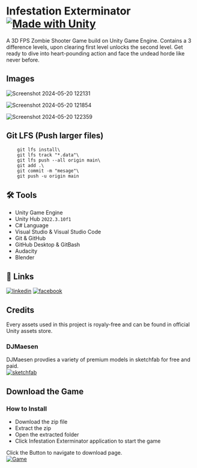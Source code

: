 # Infestation Exterminator [![Made with Unity](https://img.shields.io/badge/Made%20with-Unity-57b9d3.svg?style=flat&logo=unity)](https://unity3d.com)

A 3D FPS Zombie Shooter Game build on Unity Game Engine. Contains a 3 difference levels, upon clearing first level unlocks the second level. Get ready to dive into heart-pounding action and face the undead horde like never before.

## Images

![Screenshot 2024-05-20 122131](https://github.com/itsdgbro/Infestation-Exterminator/assets/94692679/35cb3474-b921-49da-8438-127201fc3056)

![Screenshot 2024-05-20 121854](https://github.com/itsdgbro/Infestation-Exterminator/assets/94692679/9f313248-a0ef-4564-9512-836fb5685efe)

![Screenshot 2024-05-20 122359](https://github.com/itsdgbro/Infestation-Exterminator/assets/94692679/d2c6ed1d-565b-4397-b9f9-df83f551d145)

## Git LFS (Push larger files)

```
    git lfs install\
    git lfs track "*.data"\
    git lfs push --all origin main\
    git add .\
    git commit -m "mesage"\
    git push -u origin main
```

## 🛠 Tools

- Unity Game Engine
- Unity Hub `2022.3.10f1`
- C# Language
- Visual Studio & Visual Studio Code
- Git & GitHub
- GitHub Desktop & GitBash
- Audacity
- Blender

## 🔗 Links

[![linkedin](https://img.shields.io/badge/linkedin-0A46C2?style=for-the-badge&logo=linkedin&logoColor=white)](https://www.linkedin.com/in/dipakgurung524/)
[![facebook](https://img.shields.io/badge/facebook-0A46C2?style=for-the-badge&logo=facebook&logoColor=white)](https://www.facebook.com/dipakgurung555/)

## Credits

Every assets used in this project is royaly-free and can be found in official Unity assets store.

### DJMaesen

DJMaesen provdies a variety of premium models in sketchfab for free and paid. \
[![sketchfab](https://img.shields.io/badge/Sketchfab-0A76C2?style=for-the-badge&logo=sketchfab&logoColor=white)](https://sketchfab.com/bumstrum/models/)

## Download the Game

### How to Install

- Download the zip file
- Extract the zip
- Open the extracted folder
- Click Infestation Exterminator application to start the game

Click the Button to navigate to download page.\
[![Game](https://img.shields.io/badge/Infestation_Exterminator-8B0000?style=for-the-badge&logo=data:image/svg%2bxml;base64,PHN2ZyB4bWxucz0iaHR0cDovL3d3dy53My5vcmcvMjAwMC9zdmciIHZlcnNpb249IjEiIHdpZHRoPSI2MDAiIGhlaWdodD0iNjAwIj48cGF0aCBkPSJNMTI5IDExMWMtNTUgNC05MyA2Ni05MyA3OEwwIDM5OGMtMiA3MCAzNiA5MiA2OSA5MWgxYzc5IDAgODctNTcgMTMwLTEyOGgyMDFjNDMgNzEgNTAgMTI4IDEyOSAxMjhoMWMzMyAxIDcxLTIxIDY5LTkxbC0zNi0yMDljMC0xMi00MC03OC05OC03OGgtMTBjLTYzIDAtOTIgMzUtOTIgNDJIMjM2YzAtNy0yOS00Mi05Mi00MmgtMTV6IiBmaWxsPSIjZmZmIi8+PC9zdmc+&logoColor=white)](https://drive.google.com/file/d/11J67ieo3f0xlegPYSWNHLonSHtfEBG_R/view?usp=drive_link)
